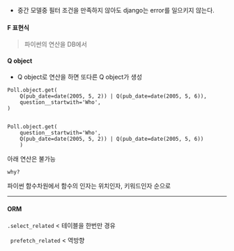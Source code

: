 * 중간 모델중 필터 조건을 만족하지 않아도 django는 error를 일으키지 않는다.

#### F 표현식

> 파이썬의 연산을 DB에서

#### Q object

* Q object로 연산을 하면 또다른 Q object가 생성


```
Poll.object.get(
	Q(pub_date=date(2005, 5, 2)) | Q(pub_date=date(2005, 5, 6)),
	question__startwith='Who',
)


Poll.object.get(
	question__startwith='Who',
	Q(pub_date=date(2005, 5, 2)) | Q(pub_date=date(2005, 5, 6))
	)

```

아래 연산은 불가능

`why?`

파이썬 함수차원에서 함수의 인자는 위치인자, 키워드인자 순으로 

---

#### ORM

`.select_related` < 테이블을 한번만 경유

` prefetch_related` < 역방향
